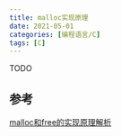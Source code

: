 ```yaml
---
title: malloc实现原理
date: 2021-05-01
categories: [编程语言/C]
tags: [C]
---
```


TODO

## 参考

[malloc和free的实现原理解析](https://jacktang816.github.io/post/mallocandfree/)